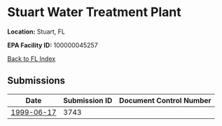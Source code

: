 # Stuart Water Treatment Plant

**Location:** Stuart, FL

**EPA Facility ID:** 100000045257

[Back to FL Index](../../index.md)

## Submissions

| Date | Submission ID | Document Control Number |
|------|--------------|-------------------------|
| [1999-06-17](submissions/3743.md) | 3743 |  |
